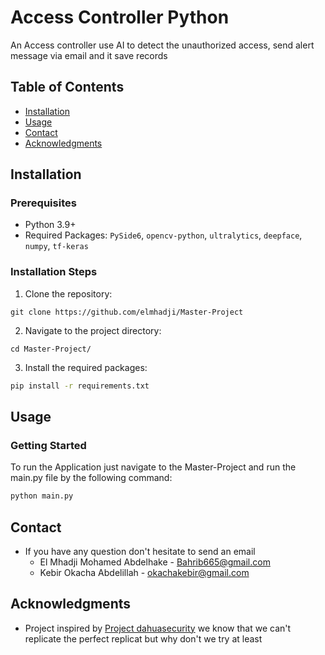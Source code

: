 # Access Controller Python 

An Access controller use AI to detect the unauthorized access, send alert message via email and it save records 

## Table of Contents
- [Installation](#installation)
- [Usage](#usage)
- [Contact](#contact)
- [Acknowledgments](#acknowledgments)

## Installation

### Prerequisites

- Python 3.9+
- Required Packages: `PySide6`, `opencv-python`, `ultralytics`, `deepface`, `numpy`, `tf-keras`

### Installation Steps

1. Clone the repository:

```copy
git clone https://github.com/elmhadji/Master-Project 
```

2. Navigate to the project directory:

```copy 
cd Master-Project/
```

3. Install the required packages:

``` bash
pip install -r requirements.txt
```

## Usage


### Getting Started

To run the Application just navigate to the Master-Project and run the main.py file by the following command:

``` bash 
python main.py
```

## Contact

- If you have any question don't hesitate to send an email <br>
	- El Mhadji Mohamed Abdelhake - Bahrib665@gmail.com <br>
	- Kebir Okacha Abdelillah - okachakebir@gmail.com

## Acknowledgments


- Project inspired by [Project dahuasecurity](https://us.dahuasecurity.com/) we know that we can't replicate the perfect replicat but why don't we try at least 
